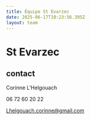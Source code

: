 ```yaml
---
title: Équipe St Evarzec 
date: 2025-06-17T10:23:56.395Z
layout: team
---
```


# St Evarzec 



## contact 

Corinne L’Helgouach

06 72 60 20 22

Lhelgouach.corinne@gmail.com

